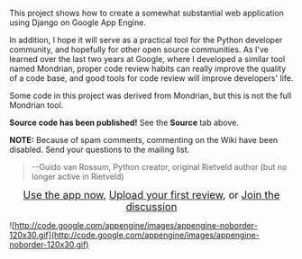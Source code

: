 This project shows how to create a somewhat substantial web application using Django on Google App Engine.

In addition, I hope it will serve as a practical tool for the Python developer community, and hopefully for other open source communities.  As I've learned over the last two years at Google, where I developed a similar tool named Mondrian, proper code review habits can really improve the quality of a code base, and  good tools for code review will improve developers' life.

Some code in this project was derived from Mondrian, but this is not the full Mondrian tool.

**Source code has been published!**  See the **Source** tab above.

**NOTE:** Because of spam comments, commenting on the Wiki have been disabled. Send your questions to the mailing list.

> --Guido van Rossum, Python creator, original Rietveld author (but no longer active in Rietveld)

<p align='center'><font size='4'><a href='http://codereview.appspot.com'>Use the app now</a>, <a href='http://code.google.com/p/rietveld/wiki/UploadPyUsage'>Upload your first review</a>, or <a href='http://groups.google.com/group/codereview-discuss'>Join the discussion</a></font></p>

![http://code.google.com/appengine/images/appengine-noborder-120x30.gif](http://code.google.com/appengine/images/appengine-noborder-120x30.gif)